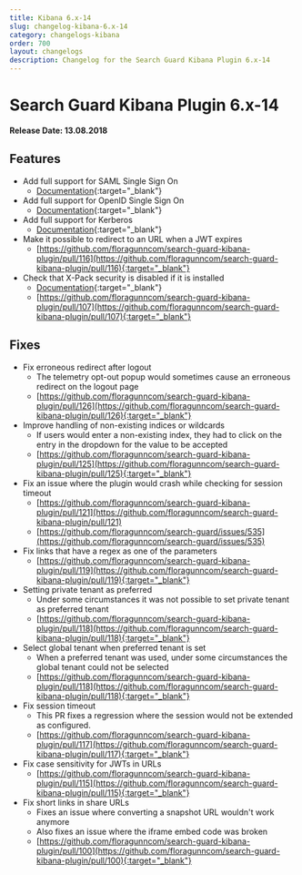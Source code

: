 ```yaml
---
title: Kibana 6.x-14
slug: changelog-kibana-6.x-14
category: changelogs-kibana
order: 700
layout: changelogs
description: Changelog for the Search Guard Kibana Plugin 6.x-14
---
```


<!---
Copryight 2010 floragunn GmbH
-->

# Search Guard Kibana Plugin 6.x-14

**Release Date: 13.08.2018**

## Features
* Add full support for SAML Single Sign On
  * [Documentation](/latest/kibana-authentication-saml){:target="_blank"} 
* Add full support for OpenID Single Sign On
  * [Documentation](/latest/kibana-authentication-openid){:target="_blank"}  
* Add full support for Kerberos
  * [Documentation](/latest/kibana-authentication-kerberos){:target="_blank"}  
* Make it possible to redirect to an URL when a JWT expires
  * [https://github.com/floragunncom/search-guard-kibana-plugin/pull/116](https://github.com/floragunncom/search-guard-kibana-plugin/pull/116){:target="_blank"} 
* Check that X-Pack security is disabled if it is installed
  * [Documentation](/latest/kibana-authentication-jwt#login-url){:target="_blank"} 
  * [https://github.com/floragunncom/search-guard-kibana-plugin/pull/107](https://github.com/floragunncom/search-guard-kibana-plugin/pull/107){:target="_blank"}
 
## Fixes

* Fix erroneous redirect after logout
  * The telemetry opt-out popup would sometimes cause an erroneous redirect on the logout page
  *  [https://github.com/floragunncom/search-guard-kibana-plugin/pull/126](https://github.com/floragunncom/search-guard-kibana-plugin/pull/126){:target="_blank"}
* Improve handling of non-existing indices or wildcards
  * If users would enter a non-existing index, they had to click on the entry in the dropdown for the value to be accepted
  * [https://github.com/floragunncom/search-guard-kibana-plugin/pull/125](https://github.com/floragunncom/search-guard-kibana-plugin/pull/125){:target="_blank"}
* Fix an issue where the plugin would crash while checking for session timeout    
  * [https://github.com/floragunncom/search-guard-kibana-plugin/pull/121](https://github.com/floragunncom/search-guard-kibana-plugin/pull/121)
  * [https://github.com/floragunncom/search-guard/issues/535](https://github.com/floragunncom/search-guard/issues/535)
* Fix links that have a regex as one of the parameters
  * [https://github.com/floragunncom/search-guard-kibana-plugin/pull/119](https://github.com/floragunncom/search-guard-kibana-plugin/pull/119){:target="_blank"}
* Setting private tenant as preferred
  * Under some circumstances it was not possible to set private tenant as preferred tenant
  * [https://github.com/floragunncom/search-guard-kibana-plugin/pull/118](https://github.com/floragunncom/search-guard-kibana-plugin/pull/118){:target="_blank"}
* Select global tenant when preferred tenant is set
  * When a preferred tenant was used, under some circumstances the global tenant could not be selected
  * [https://github.com/floragunncom/search-guard-kibana-plugin/pull/118](https://github.com/floragunncom/search-guard-kibana-plugin/pull/118){:target="_blank"}
* Fix session timeout
  * This PR fixes a regression where the session would not be extended as configured.
  * [https://github.com/floragunncom/search-guard-kibana-plugin/pull/117](https://github.com/floragunncom/search-guard-kibana-plugin/pull/117){:target="_blank"}
* Fix case sensitivity for JWTs in URLs
  * [https://github.com/floragunncom/search-guard-kibana-plugin/pull/115](https://github.com/floragunncom/search-guard-kibana-plugin/pull/115){:target="_blank"}
* Fix short links in share URLs
  * Fixes an issue where converting a snapshot URL wouldn't work anymore
  * Also fixes an issue where the iframe embed code was broken
  * [https://github.com/floragunncom/search-guard-kibana-plugin/pull/100](https://github.com/floragunncom/search-guard-kibana-plugin/pull/100){:target="_blank"}   
